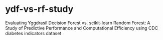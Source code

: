# ydf-vs-rf-study
Evaluating Yggdrasil Decision Forest vs. scikit-learn Random Forest: A Study of Predictive Performance and Computational Efficiency using CDC diabetes indicators dataset
